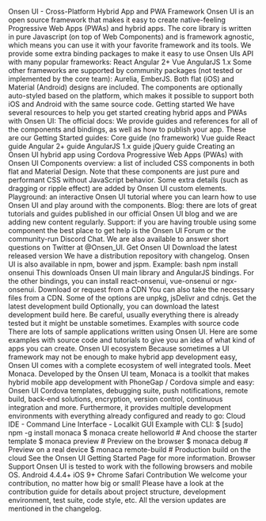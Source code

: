 Onsen UI - Cross-Platform Hybrid App and PWA Framework Onsen UI is an open source framework that makes it easy to create native-feeling Progressive Web Apps (PWAs) and hybrid apps. The core library is written in pure Javascript (on top of Web Components) and is framework agnostic, which means you can use it with your favorite framework and its tools. We provide some extra binding packages to make it easy to use Onsen UIs API with many popular frameworks: React Angular 2+ Vue AngularJS 1.x Some other frameworks are supported by community packages (not tested or implemented by the core team): Aurelia, EmberJS. Both flat (iOS) and Material (Android) designs are included. The components are optionally auto-styled based on the platform, which makes it possible to support both iOS and Android with the same source code. Getting started We have several resources to help you get started creating hybrid apps and PWAs with Onsen UI: The official docs: We provide guides and references for all of the components and bindings, as well as how to publish your app. These are our Getting Started guides: Core guide (no framework) Vue guide React guide Angular 2+ guide AngularJS 1.x guide jQuery guide Creating an Onsen UI hybrid app using Cordova Progressive Web Apps (PWAs) with Onsen UI Components overview: a list of included CSS components in both flat and Material Design. Note that these components are just pure and performant CSS without JavaScript behavior. Some extra details (such as dragging or ripple effect) are added by Onsen UI custom elements. Playground: an interactive Onsen UI tutorial where you can learn how to use Onsen UI and play around with the components. Blog: there are lots of great tutorials and guides published in our official Onsen UI blog and we are adding new content regularly. Support: if you are having trouble using some component the best place to get help is the Onsen UI Forum or the community-run Discord Chat. We are also available to answer short questions on Twitter at @Onsen_UI. Get Onsen UI Download the latest released version We have a distribution repository with changelog. Onsen UI is also available in npm, bower and jspm. Example: bash npm install onsenui This downloads Onsen UI main library and AngularJS bindings. For the other bindings, you can install react-onsenui, vue-onsenui or ngx-onsenui. Download or request from a CDN You can also take the necessary files from a CDN. Some of the options are unpkg, jsDelivr and cdnjs. Get the latest development build Optionally, you can download the latest development build here. Be careful, usually everything there is already tested but it might be unstable sometimes. Examples with source code There are lots of sample applications written using Onsen UI. Here are some examples with source code and tutorials to give you an idea of what kind of apps you can create. Onsen UI ecosystem Because sometimes a UI framework may not be enough to make hybrid app development easy, Onsen UI comes with a complete ecosystem of well integrated tools. Meet Monaca. Developed by the Onsen UI team, Monaca is a toolkit that makes hybrid mobile app development with PhoneGap / Cordova simple and easy: Onsen UI Cordova templates, debugging suite, push notifications, remote build, back-end solutions, encryption, version control, continuous integration and more. Furthermore, it provides multiple development environments with everything already configured and ready to go: Cloud IDE - Command Line Interface - Localkit GUI Example with CLI: $ [sudo] npm -g install monaca $ monaca create helloworld # And choose the starter template $ monaca preview # Preview on the browser $ monaca debug # Preview on a real device $ monaca remote-build # Production build on the cloud See the Onsen UI Getting Started Page for more information. Browser Support Onsen UI is tested to work with the following browsers and mobile OS. Android 4.4.4+ iOS 9+ Chrome Safari Contribution We welcome your contribution, no matter how big or small! Please have a look at the contribution guide for details about project structure, development environment, test suite, code style, etc. All the version updates are mentioned in the changelog.